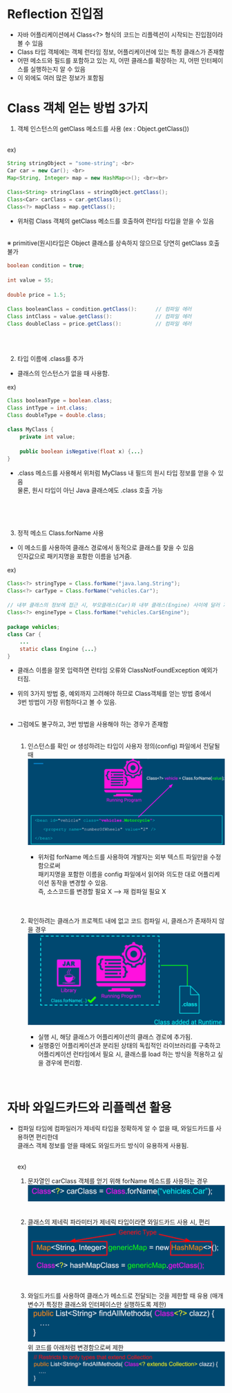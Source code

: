# Reflection 진입점 
- 자바 어플리케이션에서 Class<?> 형식의 코드는 리플렉션이 시작되는 진입점이라 볼 수 있음
- Class 타입 객체에는 객체 런타임 정보, 어플리케이션에 있는 특정 클래스가 존재함
- 어떤 메소드와 필드를 포함하고 있는 지, 어떤 클래스를 확장하는 지, 어떤 인터페이스를 실행하는지 알 수 있음
- 이 외에도 여러 많은 정보가 포함됨


# Class 객체 얻는 방법 3가지

1) 객체 인스턴스의 getClass 메소드를 사용 (ex : Object.getClass()) <br><br>
   
ex)  <br>
```Java
String stringObject = "some-string"; <br>
Car car = new Car(); <br>
Map<String, Integer> map = new HashMap<>(); <br><br>

Class<String> stringClass = stringObject.getClass();
Class<Car> carClass = car.getClass();
Class<?> mapClass = map.getClass();

```
- 위처럼 Class 객체의 getClass 메소드를 호출하여 런타임 타입을 얻을 수 있음 <br><br>



※ primitive(원시)타입은 Object 클래스를 상속하지 않으므로 당연히 getClass 호출 불가
```Java
boolean condition = true;

int value = 55;

double price = 1.5;

Class booleanClass = condition.getClass():      // 컴파일 에러
Class intClass = value.getClass():              // 컴파일 에러
Class doubleClass = price.getClass():           // 컴파일 에러
```
<br><br>


2) 타입 이름에 .class를 추가

- 클래스의 인스턴스가 없을 때 사용함.

ex) <br>
```Java
Class booleanType = boolean.class;
Class intType = int.class;
Class doubleType = double.class;

class MyClass {
    private int value;
    
    public boolean isNegative(float x) {...}
}
```
- .class 메소드를 사용해서 위처럼 MyClass 내 필드의 원시 타입 정보를 얻을 수 있음 <br>
  물론, 원시 타입이 아닌 Java 클래스에도 .class 호출 가능

<br><br><br>


3) 정적 메소드 Class.forName 사용 <br>

- 이 메소드를 사용하여 클래스 경로에서 동적으로 클래스를 찾을 수 있음 <br>
  인자값으로 패키지명을 포함한 이름을 넘겨줌.

ex) <br>
```Java
Class<?> stringType = Class.forName("java.lang.String");
Class<?> carType = Class.forName("vehicles.Car");

// 내부 클래스의 정보에 접근 시, 부모클래스(Car)와 내부 클래스(Engine) 사이에 달러 기호('$') 사용
Class<?> engineType = Class.forName("vehicles.Car$Engine");     

package vehicles;
class Car {
    ...
    static class Engine {...}
}
```

- 클래스 이름을 잘못 입력하면 런타임 오류와 ClassNotFoundException 예외가 터짐. <br>
- 위의 3가지 방법 중, 예외까지 고려해야 하므로 Class객체를 얻는 방법 중에서 <br>
  3번 방법이 가장 위험하다고 볼 수 있음. <br><br>
- 그럼에도 불구하고, 3번 방법을 사용해야 하는 경우가 존재함 <br><br>
  
  1) 인스턴스를 확인 or 생성하려는 타입이 사용자 정의(config) 파일에서 전달될 때 <br>
![img_1.png](img_1.png) 
     - 위처럼 forName 메소드를 사용하여 개발자는 외부 텍스트 파일만을 수정함으로써 <br>
       패키지명을 포함한 이름을 config 파일에서 읽어와 의도한 대로 어플리케이션 동작을 변경할 수 있음. <br>
       즉, 소스코드를 변경할 필요 X     --> 재 컴파일 필요 X <br><br><br>

  2) 확인하려는 클래스가 프로젝트 내에 없고 코드 컴파일 시, 클래스가 존재하지 않을 경우 <br>
![img_2.png](img_2.png)
     - 실행 시, 해당 클래스가 어플리케이션의 클래스 경로에 추가됨.
     - 실행중인 어플리케이션과 분리된 상태의 독립적인 라이브러리를 구축하고 <br>
       어플리케이션 런타임에서 필요 시, 클래스를 load 하는 방식을 적용하고 싶을 경우에 편리함. <br><br><br>



# 자바 와일드카드와 리플렉션 활용
- 컴파일 타임에 컴파일러가 제네릭 타입을 정확하게 알 수 없을 때, 와일드카드를 사용하면 편리한데 <br>
  클래스 객체 정보를 얻을 때에도 와일드카드 방식이 유용하게 사용됨. <br><br>

  ex) <br>
  1) 문자열인 carClass 객체를 얻기 위해 forName 메소드를 사용하는 경우
  ![img_3.png](img_3.png) <br><br><br>
  2) 클래스의 제네릭 파라미터가 제네릭 타입이라면 와일드카드 사용 시, 편리 <br>
  ![img_4.png](img_4.png) <br><br><br>
  3) 와일드카드를 사용하여 클래스가 메소드로 전달되는 것을 제한할 때 유용 (매개변수가 특정한 클래스와 인터페이스만 실행하도록 제한) <br>
  ![img_5.png](img_5.png) <br>
  위 코드를 아래처럼 변경함으로써 제한 <br>
  ![img_6.png](img_6.png) <br><br><br>
  


  

